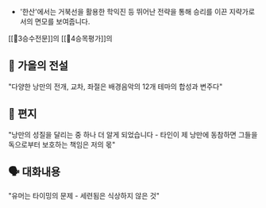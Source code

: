 - '한산'에서는 거북선을 활용한 학익진 등 뛰어난 전략을 통해 승리를 이끈 지략가로서의 면모를 보여줍니다.

[[🐅3승수전문]]의 [[🐅4승목평가]]의

## 🍂 가을의 전설
"다양한 낭만의 전개, 교차, 좌절은 배경음악의 12개 테마의 합성과 변주다"

## 💌 편지
"낭만의 성질을 달리는 중 하나 더 알게 되었습니다 - 타인이 제 낭만에 동참하면 그들을 독으로부터 보호하는 책임은 저의 몫"

## 🗣️ 대화내용
"유머는 타이밍의 문제 - 세련됨은 식상하지 않은 것"